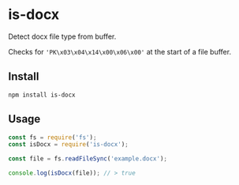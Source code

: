 # is-docx
Detect docx file type from buffer.  

Checks for `'PK\x03\x04\x14\x00\x06\x00'` at the start of a file buffer.

## Install

```
npm install is-docx
```

## Usage

```js
const fs = require('fs');
const isDocx = require('is-docx');

const file = fs.readFileSync('example.docx');

console.log(isDocx(file)); // > true
```
